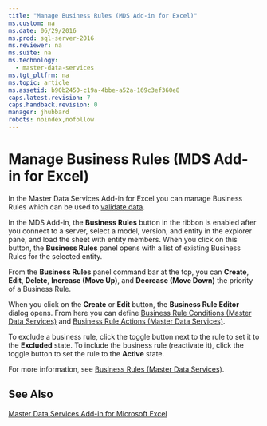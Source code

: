 ```yaml
---
title: "Manage Business Rules (MDS Add-in for Excel)"
ms.custom: na
ms.date: 06/29/2016
ms.prod: sql-server-2016
ms.reviewer: na
ms.suite: na
ms.technology: 
  - master-data-services
ms.tgt_pltfrm: na
ms.topic: article
ms.assetid: b90b2450-c19a-4bbe-a52a-169c3ef360e8
caps.latest.revision: 7
caps.handback.revision: 0
manager: jhubbard
robots: noindex,nofollow
---
```

# Manage Business Rules (MDS Add-in for Excel)
In the Master Data Services Add-in for Excel you can manage Business Rules which can be used to [validate data](../../Topics/TopicNameNotContainA/Validating-Data--MDS-Add-in-for-Excel-.md).  
  
 In the MDS Add-in, the **Business Rules** button in the ribbon is enabled after you connect to a server, select a model, version, and entity in the explorer pane, and load the sheet with entity members. When you click on this button, the **Business Rules** panel opens with a list of existing Business Rules for the selected entity.  
  
 From the **Business Rules** panel command bar at the top, you can **Create**, **Edit**, **Delete**, **Increase (Move Up)**, and **Decrease (Move Down)** the priority of a Business Rule.  
  
 When you click on the **Create** or **Edit** button, the **Business Rule Editor** dialog opens. From here you can define [Business Rule Conditions (Master Data Services)](../../Topics/TopicNameNotContainA/Business-Rule-Conditions--Master-Data-Services-.md) and [Business Rule Actions (Master Data Services)](../../Topics/TopicNameNotContainA/Business-Rule-Actions--Master-Data-Services-.md).  
  
 To exclude a business rule, click the toggle button next to the  rule to set it to the **Excluded** state. To include the business rule (reactivate it), click the toggle button to set the rule to the **Active** state.  
  
 For more information, see [Business Rules (Master Data Services)](../../Topics/TopicNameNotContainA/Business-Rules--Master-Data-Services-.md).  
  
## See Also  
 [Master Data Services Add-in for Microsoft Excel](../../Topics/TopicNameNotContainA/Master-Data-Services-Add-in-for-Microsoft-Excel.md)